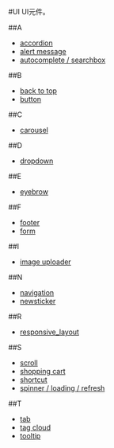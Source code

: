 #UI
UI元件。

##A
- [accordion](accordion_201308121733)
- [alert message](alert_message)
- [autocomplete / searchbox](autocomplete_searchbox)

##B
- [back to top](back-to-top_201309012240)
- [button](button_201308042013)

##C
- [carousel](carousel)

##D
- [dropdown](dropdown_201308031732)

##E
- [eyebrow](eyebrow_201308252135)

##F
- [footer](footer_201308182230)
- [form](form_201310270122)

##I
- [image uploader](image_uploader_201310061629)

##N
- [navigation](navigation)
- [newsticker](newsticker)

##R
- [responsive_layout](responsive_layout)

##S
- [scroll](scroll)
- [shopping cart](shopping-cart-201309220106)
- [shortcut](shortcut_201309210144)
- [spinner / loading / refresh](spinner_201310061801)

##T
- [tab](tab_201308171916)
- [tag cloud](tag_cloud_201310262052)
- [tooltip](tooltip_201310111130)